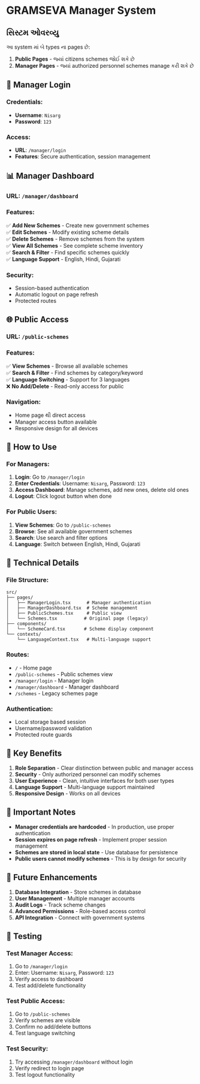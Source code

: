 # GRAMSEVA Manager System

## સિસ્ટમ ઓવરવ્યુ

આ system માં બે types ના pages છે:

1. **Public Pages** - જ્યાં citizens schemes જોઈ શકે છે
2. **Manager Pages** - જ્યાં authorized personnel schemes manage કરી શકે છે

## 🔐 Manager Login

### Credentials:
- **Username**: `Nisarg`
- **Password**: `123`

### Access:
- **URL**: `/manager/login`
- **Features**: Secure authentication, session management

## 📊 Manager Dashboard

### URL: `/manager/dashboard`

### Features:
✅ **Add New Schemes** - Create new government schemes  
✅ **Edit Schemes** - Modify existing scheme details  
✅ **Delete Schemes** - Remove schemes from the system  
✅ **View All Schemes** - See complete scheme inventory  
✅ **Search & Filter** - Find specific schemes quickly  
✅ **Language Support** - English, Hindi, Gujarati  

### Security:
- Session-based authentication
- Automatic logout on page refresh
- Protected routes

## 🌐 Public Access

### URL: `/public-schemes`

### Features:
✅ **View Schemes** - Browse all available schemes  
✅ **Search & Filter** - Find schemes by category/keyword  
✅ **Language Switching** - Support for 3 languages  
❌ **No Add/Delete** - Read-only access for public  

### Navigation:
- Home page થી direct access
- Manager access button available
- Responsive design for all devices

## 🚀 How to Use

### For Managers:

1. **Login**: Go to `/manager/login`
2. **Enter Credentials**: Username: `Nisarg`, Password: `123`
3. **Access Dashboard**: Manage schemes, add new ones, delete old ones
4. **Logout**: Click logout button when done

### For Public Users:

1. **View Schemes**: Go to `/public-schemes`
2. **Browse**: See all available government schemes
3. **Search**: Use search and filter options
4. **Language**: Switch between English, Hindi, Gujarati

## 🔧 Technical Details

### File Structure:
```
src/
├── pages/
│   ├── ManagerLogin.tsx      # Manager authentication
│   ├── ManagerDashboard.tsx  # Scheme management
│   ├── PublicSchemes.tsx     # Public view
│   └── Schemes.tsx          # Original page (legacy)
├── components/
│   └── SchemeCard.tsx       # Scheme display component
└── contexts/
    └── LanguageContext.tsx   # Multi-language support
```

### Routes:
- `/` - Home page
- `/public-schemes` - Public schemes view
- `/manager/login` - Manager login
- `/manager/dashboard` - Manager dashboard
- `/schemes` - Legacy schemes page

### Authentication:
- Local storage based session
- Username/password validation
- Protected route guards

## 🎯 Key Benefits

1. **Role Separation** - Clear distinction between public and manager access
2. **Security** - Only authorized personnel can modify schemes
3. **User Experience** - Clean, intuitive interfaces for both user types
4. **Language Support** - Multi-language support maintained
5. **Responsive Design** - Works on all devices

## 🚨 Important Notes

- **Manager credentials are hardcoded** - In production, use proper authentication
- **Session expires on page refresh** - Implement proper session management
- **Schemes are stored in local state** - Use database for persistence
- **Public users cannot modify schemes** - This is by design for security

## 🔄 Future Enhancements

1. **Database Integration** - Store schemes in database
2. **User Management** - Multiple manager accounts
3. **Audit Logs** - Track scheme changes
4. **Advanced Permissions** - Role-based access control
5. **API Integration** - Connect with government systems

## 📱 Testing

### Test Manager Access:
1. Go to `/manager/login`
2. Enter: Username: `Nisarg`, Password: `123`
3. Verify access to dashboard
4. Test add/delete functionality

### Test Public Access:
1. Go to `/public-schemes`
2. Verify schemes are visible
3. Confirm no add/delete buttons
4. Test language switching

### Test Security:
1. Try accessing `/manager/dashboard` without login
2. Verify redirect to login page
3. Test logout functionality
